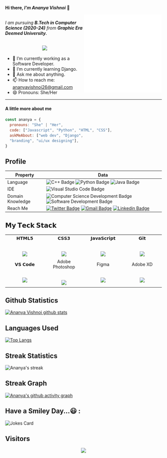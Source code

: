 <b> Hi there, <i>I'm Ananya Vishnoi</i></b> 👋

<img align="right" src="./gif.gif" length=250px width=250px>

<br>
<i>I am pursuing <b>B.Tech in Computer Science (2020-24)</b> from <b>Graphic Era Deemed University.</i></b>
<br>
<br>


<p align="center">
  <a align="center" href="https://github.com/DenverCoder1/readme-typing-svg"><img src="https://readme-typing-svg.herokuapp.com?&font=IBM+Plex+Sans&color=F72EE2&size=25&lines=Welcome+to+my+GitHub+Profile!;I'm+a+UI+/UX+Designer!;I'm+a+Frontend+Developer!;I'm+a+Django+Developer!" /></a>
</p>


- 🔭 I’m currently working as a Software Developer.
- 🌱 I’m currently learning Django.
- 💬 Ask me about anything.
- 📫 How to reach me: ananyavishnoi26@gmail.com
- 😄 Pronouns: She/Her
-----

#### A little more about me
```javascript
const ananya = {
  pronouns: "She" | "Her",
  code: ["Javascript", "Python", "HTML", "CSS"],
  askMeAbout: ["web dev", "Django", 
  "branding", "ui/ux designing"],
}
```


## <b>Profile</b>

Property                 | Data  
-------------------------|------
Language            |  ![C++ Badge](https://img.shields.io/badge/C%2B%2B-Language-blue) ![Python Badge](https://img.shields.io/badge/Python-Language-yellow) ![Java Badge](https://img.shields.io/badge/Java-Language-blue)
IDE        |  ![Visual Studio Code Badge](https://img.shields.io/badge/Visual%20Studio-Code-blue)
Domain Knowledge         | ![Computer Science Development Badge](https://img.shields.io/badge/-Computer%20Science-FAB040?style=flat&logoColor=white) ![Software Development Badge](https://img.shields.io/badge/-Software%20Development-FF6600?style=flat&logoColor=white) 
Reach Me                 | [![Twitter Badge](https://img.shields.io/badge/-AnanyaVishnoi-00acee?style=flat&logo=twitter&logoColor=white)](https://twitter.com/AnanyaVishnoi3/) [![Gmail Badge](https://img.shields.io/badge/-AnanyaVishnoi-e54448?style=flat&logo=Gmail&logoColor=white)](mailto:ananyavishnoi26@gmail.com) [![Linkedin Badge](https://img.shields.io/badge/-AnanyaVishnoi-blue?style=flat&logo=Linkedin&logoColor=white)](https://www.linkedin.com/in/ananya-vishnoi/)

## 𝗠𝘆 𝗧𝗲𝗰𝗸 𝗦𝘁𝗮𝗰𝗸

<table>
  <tbody>
    <tr valign="top">
      <td width="25%" align="center">
        <span>𝗛𝗧𝗠𝗟𝟱</span><br><br><br>
        <img height="64px" src="https://cdn.svgporn.com/logos/html-5.svg">
      </td>
      <td width="25%" align="center">
        <span>𝗖𝗦𝗦𝟯</span><br><br><br>
        <img height="64px" src="https://cdn.svgporn.com/logos/css-3.svg">
      </td>
      <td width="25%" align="center">
        <span>𝗝𝗮𝘃𝗮𝗦𝗰𝗿𝗶𝗽𝘁</span><br><br><br>
        <img height="64px" src="https://cdn.svgporn.com/logos/javascript.svg">
      </td>
       <td width="25%" align="center">
        <span>𝗚𝗶𝘁</span><br><br><br>
        <img height="64px" src="https://cdn.svgporn.com/logos/git-icon.svg">
      </td>
    </tr>
      <td width="25%" align="center">
        <span>𝗩𝗦 𝗖𝗼𝗱𝗲</span><br><br><br>
        <img height="64px" src="https://cdn.svgporn.com/logos/visual-studio-code.svg">
      </td>
      <td width="25%" align="center">
        <span>Adobe Photoshop</span><br><br><br>
        <img height="64px" src="https://encrypted-tbn0.gstatic.com/images?q=tbn:ANd9GcRsLgf4Ixs4Q9lHbZuhC-DacEht7a-B7nM_DIzJBni-_QEvXnqBIMA257yf8cpcY1q9ajM&usqp=CAU">
      </td>
       <td width="25%" align="center">
        <span>Figma</span><br><br><br>
        <img height="64px" src="https://img.icons8.com/color/344/figma--v1.png">
      </td>
      <td width="25%" align="center">
        <span>Adobe XD</span><br><br><br>
        <img height="64px" src="https://res.cloudinary.com/crunchbase-production/image/upload/c_lpad,f_auto,q_auto:eco,dpr_1/hjixnzui1nhq3trfcwx8">
      </td>
    </tr>
  </tbody>
</table>


## <b>Github Statistics</b>

[![Ananya Vishnoi github stats](https://github-readme-stats.vercel.app/api?username=ananya26-vishnoi&theme=material-palenight&count_private=true&hide=contribs)](https://github.com/ananya26-vishnoi/github-readme-stats)

## <b>Languages Used</b>

[![Top Langs](https://github-readme-stats.vercel.app/api/top-langs/?username=ananya26-vishnoi&theme=material-palenight&hide=Jupyter&layout=compact)](https://github.com/ananya26-vishnoi/github-readme-stats)




## <b>Streak Statistics</b>
<div>
    <img alt="Ananya's streak" src="https://github-readme-streak-stats.herokuapp.com/?user=ananya26-vishnoi&theme=dark&hide_border=true"/>
</div>

## <b> Streak Graph</b>
<div>

[![Ananya's github activity graph](https://github-readme-activity-graph.cyclic.app/graph?username=ananya26-vishnoi&bg_color=000000&color=fcfcfc&line=ffffff&point=ffffff&area=true&hide_border=true)](https://github.com/ashutosh00710/github-readme-activity-graph)
</div>

## Have a Smiley Day...😃 :<br>
![Jokes Card](https://readme-jokes.vercel.app/api)

## <b> Visitors</b>
  <p align="center">
  <img src="https://profile-counter.glitch.me/ananya26-vishnoi/count.svg">
</p>
